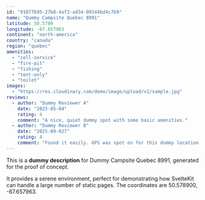 ```yaml
---
id: "91077695-27b8-4af3-ad34-09144bd4c7b9"
name: "Dummy Campsite Quebec 8991"
latitude: 50.5789
longitude: -67.657963
continent: "north-america"
country: "canada"
region: "quebec"
amenities:
  - "cell-service"
  - "fire-pit"
  - "fishing"
  - "tent-only"
  - "toilet"
images:
  - "https://res.cloudinary.com/demo/image/upload/v1/sample.jpg"
reviews:
  - author: "Dummy Reviewer A"
    date: "2025-05-04"
    rating: 4
    comment: "A nice, quiet dummy spot with some basic amenities."
  - author: "Dummy Reviewer B"
    date: "2025-09-027"
    rating: 4
    comment: "Found it easily. GPS was spot on for this dummy location."
---
```


This is a **dummy description** for Dummy Campsite Quebec 8991, generated for the proof of concept.

It provides a serene environment, perfect for demonstrating how SvelteKit can handle a large number of static pages. The coordinates are 50.578900, -67.657963.
